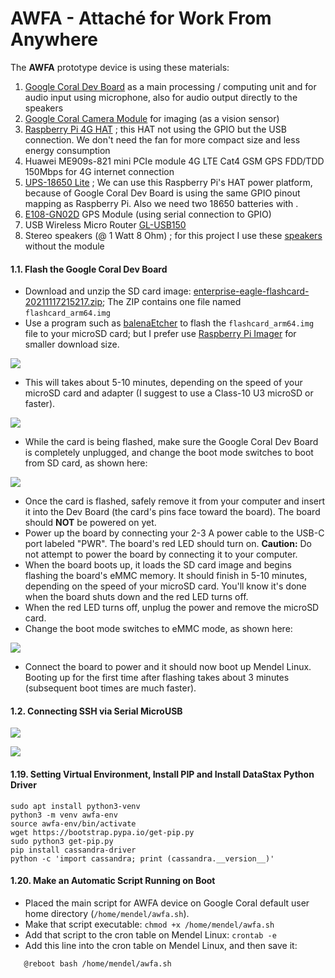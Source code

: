 # AWFA - Attaché for Work From Anywhere

The **AWFA** prototype device is using these materials:

1. [Google Coral Dev Board](https://coral.ai/docs/dev-board/get-started) as a main processing / computing unit and for audio input using microphone, also for audio output directly to the speakers
2. [Google Coral Camera Module](https://coral.ai/products/camera) for imaging (as a vision sensor)
3. [Raspberry Pi 4G HAT](https://wiki.52pi.com/index.php?title=EP-0128) ; this HAT not using the GPIO but the USB connection. We don't need the fan for more compact size and less energy consumption
4. Huawei ME909s-821 mini PCIe module 4G LTE Cat4 GSM GPS FDD/TDD 150Mbps for 4G internet connection
5. [UPS-18650 Lite](https://www.tindie.com/products/rachel/ups-18650-lite-a-power-platform-for-raspberry-pi/) ; We can use this Raspberry Pi's HAT power platform, because of Google Coral Dev Board is using the same GPIO pinout mapping as Raspberry Pi. Also we need two 18650 batteries with .
6. [E108-GN02D](https://www.ebyte.com/en/product-view-news.html?id=1125) GPS Module (using serial connection to GPIO)
7. USB Wireless Micro Router [GL-USB150](https://www.gl-inet.com/products/gl-usb150/)
8. Stereo speakers (@ 1 Watt 8 Ohm) ; for this project I use these [speakers](https://www.waveshare.com/wm8960-audio-hat.htm) without the module


#### 1.1. Flash the Google Coral Dev Board ####

* Download and unzip the SD card image: [enterprise-eagle-flashcard-20211117215217.zip](https://mendel-linux.org/images/enterprise/eagle/enterprise-eagle-flashcard-20211117215217.zip); The ZIP contains one file named `flashcard_arm64.img`
* Use a program such as [balenaEtcher](https://www.balena.io/etcher/) to flash the `flashcard_arm64.img` file to your microSD card; but I prefer use [Raspberry Pi Imager](https://downloads.raspberrypi.org/imager/) for smaller download size. 

![](https://awfa.danito.id/images/balena-etcher-vs-raspberry-pi-imager-480px.jpg)

* This will takes about 5-10 minutes, depending on the speed of your microSD card and adapter (I suggest to use a Class-10 U3 microSD or faster).

![](https://awfa.danito.id/images/awfa-microsd-card-class10-u3-640px.jpg)

* While the card is being flashed, make sure the Google Coral Dev Board is completely unplugged, and change the boot mode switches to boot from SD card, as shown here:

![](https://awfa.danito.id/images/awfa-google-coral-sdcard-boot-mode-switch-640px.jpg)

* Once the card is flashed, safely remove it from your computer and insert it into the Dev Board (the card's pins face toward the board). The board should **NOT** be powered on yet.
* Power up the board by connecting your 2-3 A power cable to the USB-C port labeled "PWR". The board's red LED should turn on. **Caution:** Do not attempt to power the board by connecting it to your computer.
* When the board boots up, it loads the SD card image and begins flashing the board's eMMC memory.  It should finish in 5-10 minutes, depending on the speed of your microSD card.  You'll know it's done when the board shuts down and the red LED turns off.
* When the red LED turns off, unplug the power and remove the microSD card.
* Change the boot mode switches to eMMC mode, as shown here:

![](https://awfa.danito.id/images/awfa-google-coral-emmc-boot-mode-switch-640px.jpg)

* Connect the board to power and it should now boot up Mendel Linux. Booting up for the first time after flashing takes about 3 minutes (subsequent boot times are much faster). 


#### 1.2. Connecting SSH via Serial MicroUSB ####

![](https://awfa.danito.id/images/awfa-ssh-via-serial-microusb-640px.jpg)

![](https://awfa.danito.id/images/awfa-ssh-via-serial-microusb-01.jpg)


#### 1.19. Setting Virtual Environment, Install PIP and Install DataStax Python Driver ####

    sudo apt install python3-venv
    python3 -m venv awfa-env
    source awfa-env/bin/activate
    wget https://bootstrap.pypa.io/get-pip.py
    sudo python3 get-pip.py
    pip install cassandra-driver
    python -c 'import cassandra; print (cassandra.__version__)'
    


#### 1.20. Make an Automatic Script Running on Boot ####

* Placed the main script for AWFA device on Google Coral default user home directory (`/home/mendel/awfa.sh`).
* Make that script executable: `chmod +x /home/mendel/awfa.sh`
* Add that script to the cron table on Mendel Linux: `crontab -e`
* Add this line into the cron table on Mendel Linux, and then save it:


`    @reboot bash /home/mendel/awfa.sh `

    
    
